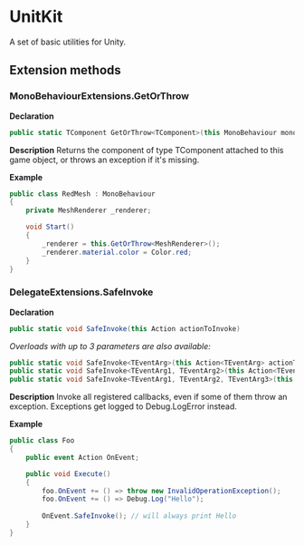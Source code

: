 # UnitKit
A set of basic utilities for Unity.

## Extension methods
### MonoBehaviourExtensions.GetOrThrow

**Declaration**
```csharp
public static TComponent GetOrThrow<TComponent>(this MonoBehaviour monoBehaviour)
```

**Description**
Returns the component of type TComponent attached to this game object, or throws an exception if it's missing.

**Example**
```csharp
public class RedMesh : MonoBehaviour
{	
	private MeshRenderer _renderer;

	void Start()
	{		
		_renderer = this.GetOrThrow<MeshRenderer>();
		_renderer.material.color = Color.red;
	}
}
```
### DelegateExtensions.SafeInvoke

**Declaration**
```csharp
public static void SafeInvoke(this Action actionToInvoke)
```
*Overloads with up to 3 parameters are also available:*
```csharp
public static void SafeInvoke<TEventArg>(this Action<TEventArg> actionToInvoke, TEventArg arg)
public static void SafeInvoke<TEventArg1, TEventArg2>(this Action<TEventArg1, TEventArg2> actionToInvoke, TEventArg1 arg1, TEventArg2 arg2)
public static void SafeInvoke<TEventArg1, TEventArg2, TEventArg3>(this Action<TEventArg1, TEventArg2, TEventArg3> actionToInvoke, TEventArg1 arg1, TEventArg2 arg2, TEventArg3 arg3)
```

**Description**
Invoke all registered callbacks, even if some of them throw an exception. Exceptions get logged to Debug.LogError instead.

**Example**
```csharp
public class Foo
{
    public event Action OnEvent;

    public void Execute()
    {
	    foo.OnEvent += () => throw new InvalidOperationException();
        foo.OnEvent += () => Debug.Log("Hello");
        
        OnEvent.SafeInvoke(); // will always print Hello
    }
}

```






